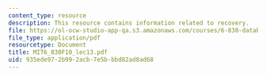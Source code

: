 ```yaml
---
content_type: resource
description: This resource contains information related to recovery.
file: https://ol-ocw-studio-app-qa.s3.amazonaws.com/courses/6-830-database-systems-fall-2010/935ede972b992acb7e5bbbd82ad8ad68_MIT6_830F10_lec13.pdf
file_type: application/pdf
resourcetype: Document
title: MIT6_830F10_lec13.pdf
uid: 935ede97-2b99-2acb-7e5b-bbd82ad8ad68
---
```

